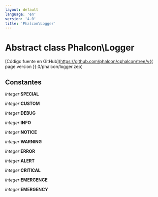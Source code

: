 ```yaml
---
layout: default
language: 'en'
version: '4.0'
title: 'Phalcon\Logger'
---
```


# Abstract class **Phalcon\Logger**

[Código fuente en GitHub](https://github.com/phalcon/cphalcon/tree/v{{ page.version }}.0/phalcon/logger.zep)

## Constantes

*integer* **SPECIAL**

*integer* **CUSTOM**

*integer* **DEBUG**

*integer* **INFO**

*integer* **NOTICE**

*integer* **WARNING**

*integer* **ERROR**

*integer* **ALERT**

*integer* **CRITICAL**

*integer* **EMERGENCE**

*integer* **EMERGENCY**